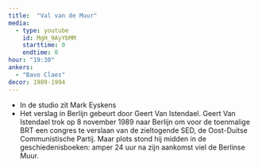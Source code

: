 ```yaml
---
title:  "Val van de Muur"
media:
  - type: youtube
    id: MgH_9AyYbMM
    starttime: 0
    endtime: 0
hour: "19:30"
ankers:
  - "Bavo Claes"
decor: 1989-1994
---
```


* In de studio zit Mark Eyskens
* Het verslag in Berlijn gebeurt door Geert Van Istendael. Geert Van Istendael trok op 8 november 1989 naar Berlijn om voor de toenmalige BRT een congres te verslaan van de zieltogende SED, de Oost-Duitse Communistische Partij. Maar plots stond hij midden in de geschiedenisboeken: amper 24 uur na zijn aankomst viel de Berlinse Muur.
